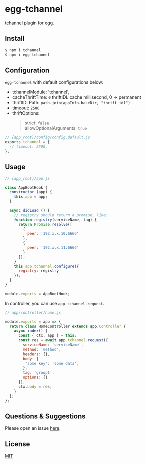 # egg-tchannel
[tchannel](https://github.com/uber/tchannel-node) plugin for egg.       
## Install

```sh
$ npm i tchannel  
$ npm i egg-tchannel  
```

## Configuration

`egg-tchannel` with default configurations below:

- tchannelModule: 'tchannel',
- cacheThriftTime: `0` thriftIDL cache millisecond, 0 => permanent   
- thriftIDLPath: `path.join(appInfo.baseDir, "thrift_idl")`    
- timeout: `2500`    
- thriftOptions:    
    >  strict: `false`   
    allowOptionalArguments: `true`   

```js
// {app_root}/config/config.default.js
exports.tchannel = {
  // timeout: 2500,
};
```

## Usage

```js
// {app_root}/app.js

class AppBootHook {
  constructor (app) {
    this.app = app;
  }

  async didLoad () {
    // registry should return a promise, like:
    function registry(serviceName, tag) {
      return Promise.resolve([
        {
          peer: '192.x.x.10:6666'
        },
        {
          peer: '192.x.x.11:6666'
        }
      ]);
    }
    this.app.tchannel.configure({
      registry: registry
    });
  }
}

module.exports = AppBootHook;
```

In controller, you can use `app.tchannel.request`.

```js
// app/controller/home.js

module.exports = app => {
  return class HomeController extends app.Controller {
    async index() {
      const { ctx, app } = this;
      const res = await app.tchannel.request({
        serviceName: 'serviceName',
        method: 'method',
        headers: {},
        body: {
         'some key': 'some data',
        },
        tag: 'group1',
        options: {}
      });
      ctx.body = res;
    }
  };
};
```

## Questions & Suggestions

Please open an issue [here](https://github.com/hm496/egg-tchannel/issues).

## License

[MIT](https://github.com/hm496/egg-tchannel/blob/master/LICENSE)
